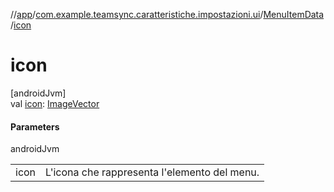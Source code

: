 //[app](../../../index.md)/[com.example.teamsync.caratteristiche.impostazioni.ui](../index.md)/[MenuItemData](index.md)/[icon](icon.md)

# icon

[androidJvm]\
val [icon](icon.md): [ImageVector](https://developer.android.com/reference/kotlin/androidx/compose/ui/graphics/vector/ImageVector.html)

#### Parameters

androidJvm

| | |
|---|---|
| icon | L'icona che rappresenta l'elemento del menu. |
